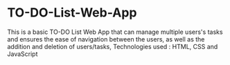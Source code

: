 # TO-DO-List-Web-App
This is a basic TO-DO List Web App that can manage multiple users's tasks and ensures the ease of navigation between the users, as well as the addition and deletion of users/tasks, Technologies used : HTML, CSS and JavaScript

